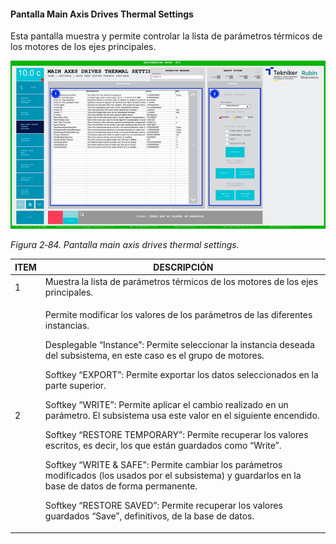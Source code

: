 #### Pantalla Main Axis Drives Thermal Settings

Esta pantalla muestra y permite controlar la lista de parámetros térmicos de los motores de los ejes principales.

![](../Resources/media/image100.png)

*Figura 2‑84. Pantalla main axis drives thermal settings.*

<table>
<colgroup>
<col style="width: 13<col style="width: 86</colgroup>
<thead>
<tr class="header">
<th>ITEM</th>
<th>DESCRIPCIÓN</th>
</tr>
</thead>
<tbody>
<tr class="odd">
<td>1</td>
<td>Muestra la lista de parámetros térmicos de los motores de los ejes principales.</td>
</tr>
<tr class="even">
<td>2</td>
<td><p>Permite modificar los valores de los parámetros de las diferentes instancias.</p>
<p>Desplegable “Instance”: Permite seleccionar la instancia deseada del subsistema, en este caso es el grupo de
motores.</p>
<p>Softkey “EXPORT”: Permite exportar los datos seleccionados en la parte superior.</p>
<p>Softkey “WRITE”: Permite aplicar el cambio realizado en un parámetro. El subsistema usa este valor en el siguiente
encendido.</p>
<p>Softkey “RESTORE TEMPORARY”: Permite recuperar los valores escritos, es decir, los que están guardados como
“Write”.</p>
<p>Softkey “WRITE &amp; SAFE”: Permite cambiar los parámetros modificados (los usados por el subsistema) y guardarlos en
la base de datos de forma permanente.</p>
<p>Softkey “RESTORE SAVED”: Permite recuperar los valores guardados “Save”, definitivos, de la base de datos.</p></td>
</tr>
</tbody>
</table>
